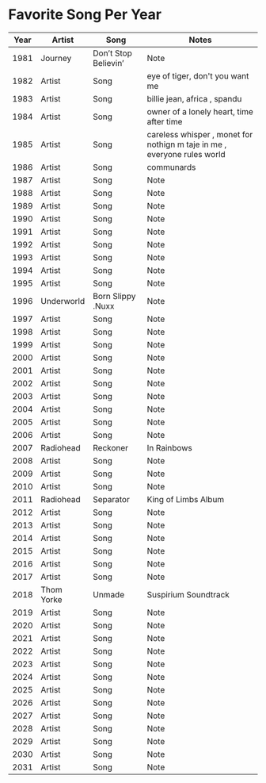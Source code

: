 # Favorite Song Per Year

| Year | Artist | Song | Notes |
| ---- | ------ | ---- | ----- |
| 1981 | Journey | Don’t Stop Believin’ | Note  |
| 1982 | Artist | Song | eye of tiger, don't you want me |
| 1983 | Artist | Song | billie jean, africa , spandu |
| 1984 | Artist | Song | owner of a lonely heart, time after time  |
| 1985 | Artist | Song | careless whisper , monet for nothign m taje in me , everyone rules world  |
| 1986 | Artist | Song | communards  |
| 1987 | Artist | Song | Note  |
| 1988 | Artist | Song | Note  |
| 1989 | Artist | Song | Note  |
| 1990 | Artist | Song | Note  |
| 1991 | Artist | Song | Note  |
| 1992 | Artist | Song | Note  |
| 1993 | Artist | Song | Note  |
| 1994 | Artist | Song | Note  |
| 1995 | Artist | Song | Note  |
| 1996 | Underworld | Born Slippy .Nuxx | Note  |
| 1997 | Artist | Song | Note  |
| 1998 | Artist | Song | Note  |
| 1999 | Artist | Song | Note  |
| 2000 | Artist | Song | Note  |
| 2001 | Artist | Song | Note  |
| 2002 | Artist | Song | Note  |
| 2003 | Artist | Song | Note  |
| 2004 | Artist | Song | Note  |
| 2005 | Artist | Song | Note  |
| 2006 | Artist | Song | Note  |
| 2007 | Radiohead | Reckoner | In Rainbows  |
| 2008 | Artist | Song | Note  |
| 2009 | Artist | Song | Note  |
| 2010 | Artist | Song | Note  |
| 2011 | Radiohead | Separator | King of Limbs Album  |
| 2012 | Artist | Song | Note  |
| 2013 | Artist | Song | Note  |
| 2014 | Artist | Song | Note  |
| 2015 | Artist | Song | Note  |
| 2016 | Artist | Song | Note  |
| 2017 | Artist | Song | Note  |
| 2018 | Thom Yorke | Unmade | Suspirium Soundtrack  |
| 2019 | Artist | Song | Note  |
| 2020 | Artist | Song | Note  |
| 2021 | Artist | Song | Note  |
| 2022 | Artist | Song | Note  |
| 2023 | Artist | Song | Note  |
| 2024 | Artist | Song | Note  |
| 2025 | Artist | Song | Note  |
| 2026 | Artist | Song | Note  |
| 2027 | Artist | Song | Note  |
| 2028 | Artist | Song | Note  |
| 2029 | Artist | Song | Note  |
| 2030 | Artist | Song | Note  |
| 2031 | Artist | Song | Note  |
